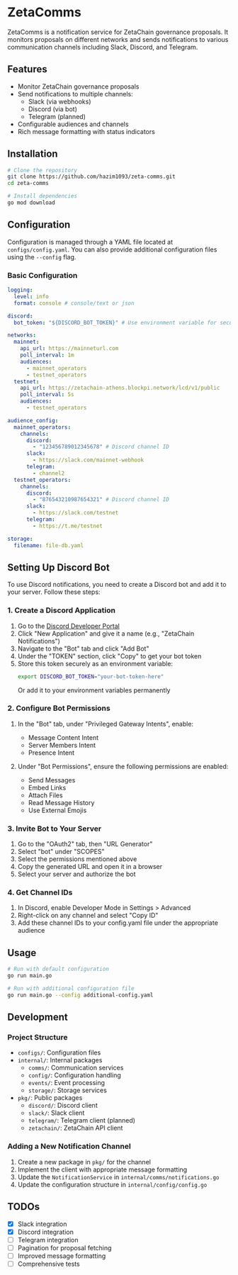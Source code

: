# ZetaComms

ZetaComms is a notification service for ZetaChain governance proposals. It monitors proposals on different networks and sends notifications to various communication channels including Slack, Discord, and Telegram.

## Features

- Monitor ZetaChain governance proposals
- Send notifications to multiple channels:
  - Slack (via webhooks)
  - Discord (via bot)
  - Telegram (planned)
- Configurable audiences and channels
- Rich message formatting with status indicators

## Installation

```bash
# Clone the repository
git clone https://github.com/hazim1093/zeta-comms.git
cd zeta-comms

# Install dependencies
go mod download
```

## Configuration

Configuration is managed through a YAML file located at `configs/config.yaml`. You can also provide additional configuration files using the `--config` flag.

### Basic Configuration

```yaml
logging:
  level: info
  format: console # console/text or json

discord:
  bot_token: "${DISCORD_BOT_TOKEN}" # Use environment variable for security

networks:
  mainnet:
    api_url: https://mainneturl.com
    poll_interval: 1m
    audiences:
      - mainnet_operators
      - testnet_operators
  testnet:
    api_url: https://zetachain-athens.blockpi.network/lcd/v1/public
    poll_interval: 5s
    audiences:
      - testnet_operators

audience_config:
  mainnet_operators:
    channels:
      discord:
        - "123456789012345678" # Discord channel ID
      slack:
        - https://slack.com/mainnet-webhook
      telegram:
        - channel2
  testnet_operators:
    channels:
      discord:
        - "876543210987654321" # Discord channel ID
      slack:
        - https://slack.com/testnet
      telegram:
        - https://t.me/testnet

storage:
  filename: file-db.yaml
```

## Setting Up Discord Bot

To use Discord notifications, you need to create a Discord bot and add it to your server. Follow these steps:

### 1. Create a Discord Application

1. Go to the [Discord Developer Portal](https://discord.com/developers/applications)
2. Click "New Application" and give it a name (e.g., "ZetaChain Notifications")
3. Navigate to the "Bot" tab and click "Add Bot"
4. Under the "TOKEN" section, click "Copy" to get your bot token
5. Store this token securely as an environment variable:
   ```bash
   export DISCORD_BOT_TOKEN="your-bot-token-here"
   ```
   Or add it to your environment variables permanently

### 2. Configure Bot Permissions

1. In the "Bot" tab, under "Privileged Gateway Intents", enable:
   - Message Content Intent
   - Server Members Intent
   - Presence Intent

2. Under "Bot Permissions", ensure the following permissions are enabled:
   - Send Messages
   - Embed Links
   - Attach Files
   - Read Message History
   - Use External Emojis

### 3. Invite Bot to Your Server

1. Go to the "OAuth2" tab, then "URL Generator"
2. Select "bot" under "SCOPES"
3. Select the permissions mentioned above
4. Copy the generated URL and open it in a browser
5. Select your server and authorize the bot

### 4. Get Channel IDs

1. In Discord, enable Developer Mode in Settings > Advanced
2. Right-click on any channel and select "Copy ID"
3. Add these channel IDs to your config.yaml file under the appropriate audience

## Usage

```bash
# Run with default configuration
go run main.go

# Run with additional configuration file
go run main.go --config additional-config.yaml
```

## Development

### Project Structure

- `configs/`: Configuration files
- `internal/`: Internal packages
  - `comms/`: Communication services
  - `config/`: Configuration handling
  - `events/`: Event processing
  - `storage/`: Storage services
- `pkg/`: Public packages
  - `discord/`: Discord client
  - `slack/`: Slack client
  - `telegram/`: Telegram client (planned)
  - `zetachain/`: ZetaChain API client

### Adding a New Notification Channel

1. Create a new package in `pkg/` for the channel
2. Implement the client with appropriate message formatting
3. Update the `NotificationService` in `internal/comms/notifications.go`
4. Update the configuration structure in `internal/config/config.go`

## TODOs

- [x] Slack integration
- [x] Discord integration
- [ ] Telegram integration
- [ ] Pagination for proposal fetching
- [ ] Improved message formatting
- [ ] Comprehensive tests

